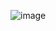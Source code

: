 ![image](https://user-images.githubusercontent.com/51538103/66295919-66563e80-e8ba-11e9-9c75-fcdd63a11388.png)


